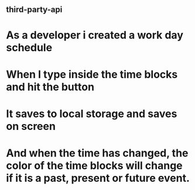 ## third-party-api
# As a developer i created a work day schedule
# When I type inside the time blocks and hit the button 
# It saves  to local storage and saves on screen
# And when the time has changed, the color of the time blocks will change if it is a past, present or future event.